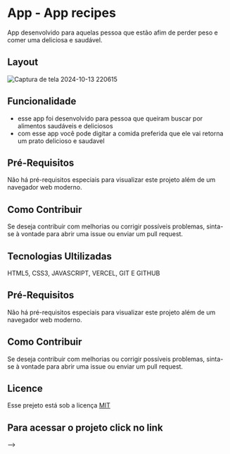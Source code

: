 

# App - App recipes

App desenvolvido para aquelas pessoa que estão afim de perder peso e comer uma deliciosa e saudável.
 
## Layout
![Captura de tela 2024-10-13 220615](https://github.com/user-attachments/assets/b0b280f4-6c64-48da-87e0-792ab3598d32)


## Funcionalidade
 - esse app foi desenvolvido para pessoa que queiram buscar por alimentos saudáveis e deliciosos
 - com esse app você pode digitar a comida preferida que ele vai retorna um prato delicioso e saudavel
## Pré-Requisitos
Não há pré-requisitos especiais para visualizar este projeto além de um navegador web moderno.

## Como Contribuir
Se deseja contribuir com melhorias ou corrigir possíveis problemas, sinta-se à vontade para abrir uma issue ou enviar um pull request.


## Tecnologias Ultilizadas

HTML5, CSS3, JAVASCRIPT, VERCEL, GIT E GITHUB


## Pré-Requisitos
Não há pré-requisitos especiais para visualizar este projeto além de um navegador web moderno.

## Como Contribuir
Se deseja contribuir com melhorias ou corrigir possíveis problemas, sinta-se à vontade para abrir uma issue ou enviar um pull request.



## Licence

Esse prejeto está sob a licença [MIT](https://choosealicense.com/licenses/mit/)

## Para acessar o projeto click no link
-->
